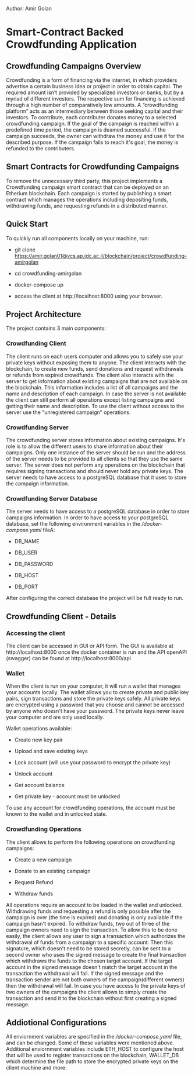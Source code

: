 Author: Amir Golan

# Smart-Contract Backed Crowdfunding Application

## Crowdfunding Campaigns Overview

Crowdfunding is a form of financing via the internet, in which providers advertise a certain business idea or project in order to obtain capital. The required amount isn’t provided by specialized investors or banks, but by a myriad of different investors. The respective sum for financing is achieved through a high number of comparatively low amounts. A “crowdfunding platform” acts as an intermediary between those seeking capital and their investors.
To contribute, each contributer donates money to a selected crowdfunding campaign. If the goal of the campaign is reached within a predefined time period, the campaign is deamed successful.
If the campaign succeeds, the owner can withdraw the money and use it for the described purpose.
If the campaign fails to reach it's goal, the money is refunded to the contributers.

## Smart Contracts for Crowdfunding Campaigns

To remove the unnecessary third party, this project implements a Crowdfunding campaign smart contract that can be deployed on an Etherium blockchain. Each campaign is started by publishing a smart contract which manages the operations including depositing funds, withdrawing funds, and requesting refunds in a distributed manner.

## Quick Start

To quickly run all components locally on your machine, run:

- git clone https://amir.golan01@vcs.ap.idc.ac.il/blockchain/project/crowdfunding-amirgolan

- cd crowdfunding-amirgolan

- docker-compose up

- access the client at http://localhost:8000 using your browser.

## Project Architecture

The project contains 3 main components:

### Crowdfunding Client

The client runs on each users computer and allows you to safely use your private keys without exposing them to anyone. The client interacts with the blockchain, to create new funds, send donations and request withdrawals or refunds from expired crowdfunds.
The client also interacts with the server to get information about existing campaigns that are not available on the blockchain. This information includes a list of all campaigns and the name and description of each campaign. In case the server is not available the client can still perform all operations except listing campaigns and getting their name and description. To use the client without access to the server use the "unregistered campaign" operations.

### Crowdfunding Server

The crowdfunding server stores information about existing campaigns. It's role is to allow the different users to share information about their campaigns. Only one instance of the server should be run and the address of the server needs to be provided to all clients so that they use the same server. The server does not perform any operations on the blockchain that requires signing transactions and should never hold any private keys. The server needs to have access to a postgreSQL database that it uses to store the campaign information.

### Crowdfunding Server Database

The server needs to have access to a postgreSQL database in order to store campaigns information. In order to have access to your postgreSQL database, set the following environment variables in the _/docker-compose.yaml_ fileA:

- DB_NAME

- DB_USER

- DB_PASSWORD

- DB_HOST

- DB_PORT

After configuring the correct database the project will be full ready to run.

## Crowdfunding Client - Details

### Accessing the client

The client can be accessed in GUI or API form. The GUI is available at http://localhost:8000 once the docker container is run and the API openAPI (swagger) can be found at http://localhost:8000/api

### Wallet

When the client is run on your computer, it will run a wallet that manages your accounts locally. The wallet allows you to create private and public key pairs, sign transactions and store the private keys safely.
All private keys are encrypted using a password that you choose and cannot be accessed by anyone who doesn't have your password. The private keys never leave your computer and are only used locally.

Wallet operations available:

- Create new key pair

- Upload and save existing keys

- Lock account (will use your password to encrypt the private key)

- Unlock account

- Get account balance

- Get private key - account must be unlocked

To use any account for crowdfunding operations, the account must be known to the wallet and in unlocked state.

### Crowdfunding Operations

The client allows to perform the following operations on crowdfunding campaigns:

- Create a new campaign

- Donate to an existing campaign

- Request Refund

- Withdraw funds

All operations require an account to be loaded in the wallet and unlocked. Withdrawing funds and requesting a refund is only possible after the campaign is over (the time is expired) and donating is only available if the campaign hasn't expired.
To withdraw funds, two out of three of the campaign owners need to sign the transaction. To allow this to be done easily, the client allows any user to sign a transaction which authorizes the withdrawal of funds from a campaign to a specific account. Then this signature, which doesn't need to be stored secretly, can be sent to a second owner who uses the signed message to create the final transaction which withdraws the funds to the chosen target account. If the target account in the signed message doesn't match the target account in the transaction the withdrawal will fail. If the signed message and the transaction sender are not both owners of the campaign(different owners) then the withdrawal will fail. In case you have access to the private keys of two owners of the campaigns the client allows to simply create the transaction and send it to the blockchain without first creating a signed message.

## Addiotional Configurations

All enviornment variables are specified in the _/docker-compose.yaml_ file, and can be changed. Some of these variables were mentioned above. Additional enviornment variables include ETH_HOST to configure the host that will be used to register transactions on the blockchain, WALLET_DB which determine the file path to store the encrypted private keys on the client machine and more.
